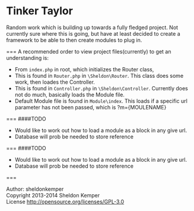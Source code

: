 Tinker Taylor
======

Random work which is building up towards a fully fledged project.
Not currently sure where this is going, but have at least decided to create a framework to be able to then create modules to plug in.

===
A recommended order to view project files(currently) to get an understanding is:  
  *  From `index.php` in root, which initializes the Router class,  
  *  This is found in `Router.php` in `\Sheldon\Router`. This class does some work, then loades the Controller.  
  *  This is found in `Controller.php` in `\Sheldon\Controller`. Currently does not do much, basically loads the Module file.  
  *  Default Module file is found in `Module\index`. This loads if a specific url parameter has not been passed, which is ?m={MOULENAME}

===
####TODO
  *  Would like to work out how to load a module as a block in any give url. 
  *  Database will prob be needed to store reference



===
####TODO
  *  Would like to work out how to load a module as a block in any give url. 
  *  Database will prob be needed to store reference


 
===

Author: sheldonkemper  
Copyright 2013-2014 Sheldon Kemper  
License http://opensource.org/licenses/GPL-3.0



